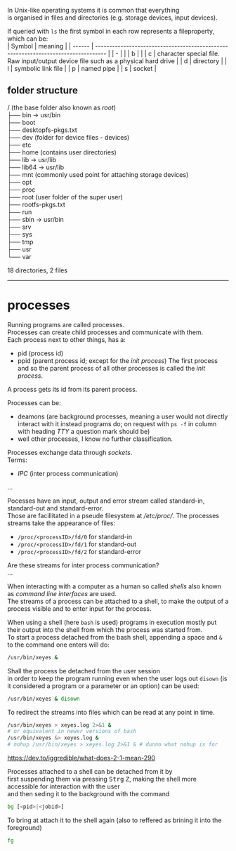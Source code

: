 In Unix-like operating systems it is common that everything  
is organised in files and directories (e.g. storage devices, input devices).

If queried with `ls` the first symbol in each row represents a fileproperty, which can be:  
| Symbol | meaning                                                                            |
| ------ | ---------------------------------------------------------------------------------- |
| \-     |                                                                                    |
| b      |                                                                                    |
| c      | character special file. Raw input/output device file such as a physical hard drive |
| d      | directory                                                                          |
| l      | symbolic link file                                                                 |
| p      | named pipe                                                                         |
| s      | socket                                                                             |

## folder structure
/ (the base folder also known as _root_)  
├── bin -> usr/bin  
├── boot  
├── desktopfs-pkgs.txt  
├── dev (folder for device files - devices)  
├── etc  
├── home (contains user directories)  
├── lib -> usr/lib  
├── lib64 -> usr/lib  
├── mnt (commonly used point for attaching storage devices)  
├── opt   
├── proc  
├── root (user folder of the super user)  
├── rootfs-pkgs.txt  
├── run  
├── sbin -> usr/bin  
├── srv  
├── sys  
├── tmp  
├── usr  
└── var  

18 directories, 2 files

---

# processes
Running programs are called processes.  
Processes can create child processes and communicate with them.  
Each process next to other things, has a:
+ pid (process id)
+ ppid (parent process id; except for the _init process_)
The first process and so the parent process of all other processes is called the _init process_.  

A process gets its id from its parent process.  

Processes can be:
+ deamons (are background processes, meaning a user would not directly interact with it instead programs do; on request with `ps -f` in column with heading _TTY_ a question mark should be)
+ well other processes, I know no further classification.  

Processes exchange data through _sockets_.  
Terms:
+ _IPC_ (inter process communication)

...

Pocesses have an input, output and error stream called standard-in, standard-out and standard-error.  
Those are facillitated in a pseude filesystem at */etc/proc/*.
The processes streams take the appearance of files:  
+ `/proc/<processID>/fd/0` for standard-in
+ `/proc/<processID>/fd/1` for standard-out
+ `/proc/<processID>/fd/2` for standard-error

Are these streams for inter process communication?  
...



When interacting with a computer as a human so called *shells* also known as *command line interfaces* are used.  
The streams of a process can be attached to a shell, to make the output of a process visible and to enter input for the process.  

When using a shell (here `bash` is used) programs in execution mostly put their output into the shell from which the process was started from.  
To start a process detached from the bash shell, appending a space and `&` to the command one enters will do:  
```bash
/usr/bin/xeyes &
```
Shall the process be detached from the user session  
in order to keep the program running even when the user logs out
`disown` (is it considered a program or a parameter or an option) can be used:
```bash
/usr/bin/xeyes & disown
```
To redirect the streams into files which can be read at any point in time.  
<!-- Dazu verwendet man bspw. `nohup` (*no-hangup* wird wie `sudo` VOR dem eigentlichen Befehl notiert): -->
```bash
/usr/bin/xeyes > xeyes.log 2>&1 &
# or equivalent in newer versions of bash
/usr/bin/xeyes &> xeyes.log &
# nohup /usr/bin/xeyes > xeyes.log 2>&1 & # dunno what nohup is for
``` 
https://dev.to/iggredible/what-does-2-1-mean-290

Processes attached to a shell can be detached from it by  
first suspending them via pressing <kbd>Strg</kbd> <kbd>Z</kbd>, making the shell more accessible for interaction with the user  
and then seding it to the background with the command  
```bash
bg [<pid>|<jobid>]
```
To bring at attach it to the shell again (also to reffered as brining it into the foreground)
```bash
fg
```
